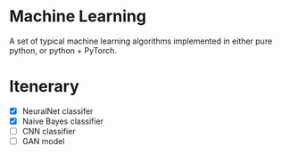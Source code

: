 # Machine Learning
A set of typical machine learning algorithms implemented in either pure python, or python + PyTorch.

# Itenerary
- [x] NeuralNet classifer
- [x] Naive Bayes classifier
- [ ] CNN classifier
- [ ] GAN model
